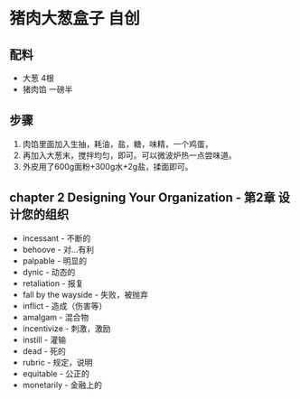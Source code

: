 # 猪肉大葱盒子 自创

## 配料
- 大葱 4根
- 猪肉馅 一磅半

## 步骤
1. 肉馅里面加入生抽，耗油，盐，糖，味精，一个鸡蛋，
2. 再加入大葱末，搅拌均匀，即可。可以微波炉热一点尝味道。
3. 外皮用了600g面粉+300g水+2g盐，揉面即可。



## chapter 2 Designing Your Organization - 第2章 设计您的组织
- incessant - 不断的
- behoove - 对...有利
- palpable - 明显的
- dynic - 动态的
- retaliation - 报复
- fall by the wayside - 失败，被抛弃
- inflict - 造成（伤害等）
- amalgam - 混合物
- incentivize - 刺激，激励
- instill - 灌输
- dead - 死的
- rubric - 规定，说明
- equitable - 公正的
- monetarily - 金融上的
